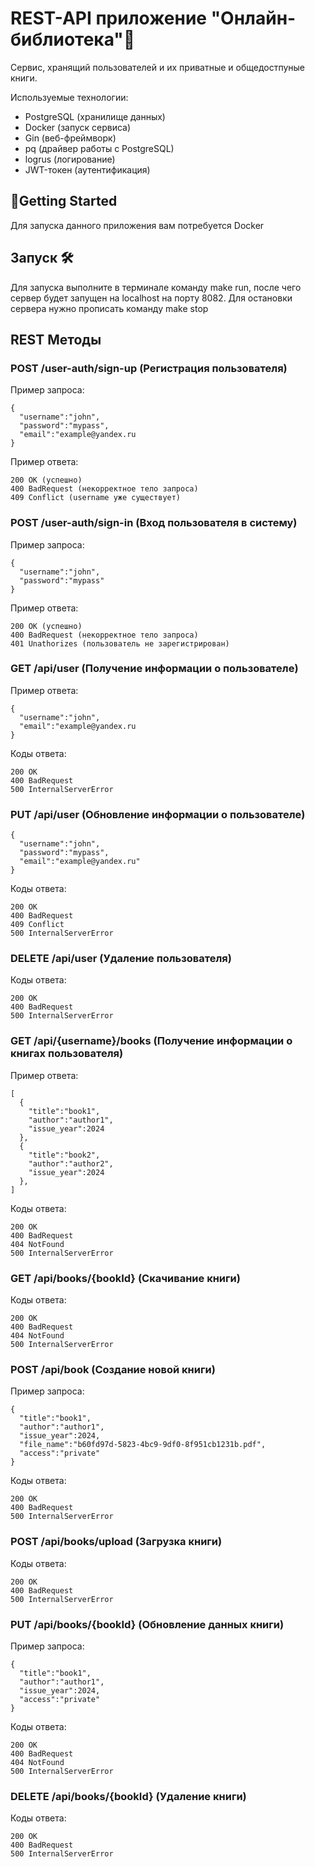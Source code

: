 # REST-API приложение "Онлайн-библиотека"🚀
Сервис, хранящий пользователей и их приватные и общедостпуные книги.

Используемые технологии:
+ PostgreSQL (хранилище данных)
+ Docker (запуск сервиса)
+ Gin (веб-фреймворк)
+ pq (драйвер работы с PostgreSQL)
+ logrus (логирование)
+ JWT-токен (аутентификация)

## 🔧Getting Started
Для запуска данного приложения вам потребуется Docker

## Запуск 🛠️
Для запуска выполните в терминале команду make run, после чего сервер будет запущен на localhost на порту 8082. Для остановки сервера нужно прописать команду make stop

## REST Методы
### POST /user-auth/sign-up (Регистрация пользователя)
Пример запроса:
```
{
  "username":"john",
  "password":"mypass",
  "email":"example@yandex.ru
}
```
Пример ответа:
```
200 OK (успешно)
400 BadRequest (некорректное тело запроса)
409 Conflict (username уже существует)
```

### POST /user-auth/sign-in (Вход пользователя в систему)
Пример запроса:
```
{
  "username":"john",
  "password":"mypass"
}
```
Пример ответа:
```
200 OK (успешно)
400 BadRequest (некорректное тело запроса)
401 Unathorizes (пользователь не зарегистрирован)
```

### GET /api/user (Получение информации о пользователе)
Пример ответа:
```
{
  "username":"john",
  "email":"example@yandex.ru
}
```
Коды ответа:
```
200 OK
400 BadRequest
500 InternalServerError
```

### PUT /api/user (Обновление информации о пользователе)
```
{
  "username":"john",
  "password":"mypass",
  "email":"example@yandex.ru"
}
```
Коды ответа:
```
200 OK
400 BadRequest
409 Conflict
500 InternalServerError
```

### DELETE /api/user (Удаление пользователя)
Коды ответа:
```
200 OK
400 BadRequest
500 InternalServerError
```

### GET /api/{username}/books (Получение информации о книгах пользователя)
Пример ответа:
```
[
  {
    "title":"book1",
    "author":"author1",
    "issue_year":2024
  },
  {
    "title":"book2",
    "author":"author2",
    "issue_year":2024
  },
]
```
Коды ответа:
```
200 OK
400 BadRequest
404 NotFound
500 InternalServerError
```

### GET /api/books/{bookId} (Скачивание книги)
Коды ответа:
```
200 OK
400 BadRequest
404 NotFound
500 InternalServerError
```

### POST /api/book (Создание новой книги)
Пример запроса:
```
{
  "title":"book1",
  "author":"author1",
  "issue_year":2024,
  "file_name":"b60fd97d-5823-4bc9-9df0-8f951cb1231b.pdf",
  "access":"private"
}
```
Коды ответа:
```
200 OK
400 BadRequest
500 InternalServerError
```

### POST /api/books/upload (Загрузка книги)
Коды ответа:
```
200 OK
400 BadRequest
500 InternalServerError
```
### PUT /api/books/{bookId} (Обновление данных книги)
Пример запроса:
```
{
  "title":"book1",
  "author":"author1",
  "issue_year":2024,
  "access":"private"
}
```
Коды ответа:
```
200 OK
400 BadRequest
404 NotFound
500 InternalServerError
```

### DELETE /api/books/{bookId} (Удаление книги)
Коды ответа:
```
200 OK
400 BadRequest
500 InternalServerError
```
